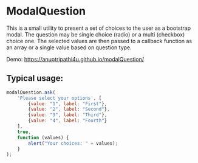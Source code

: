 # ModalQuestion

This is a small utility to present a set of choices to the user as a bootstrap modal. 
The question may be single choice (radio) or a multi (checkbox) choice one.
The selected values are then passed to a callback function as an array or a single value based on question type.

Demo: https://anuptripathi4u.github.io/modalQuestion/


## Typical usage:

```javascript
modalQuestion.ask(
    'Please select your options', [
        {value: "1", label: "First"},
        {value: "2", label: "Second"},
        {value: "3", label: "Third"},
        {value: "4", label: "Fourth"}
    ],
    true,
    function (values) {
        alert("Your choices: " + values);
    }
);
```
